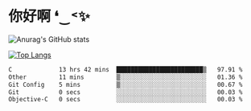 # 你好啊 ❛‿˂✨

![Anurag's GitHub stats](https://github-readme-stats.vercel.app/api?username=ZombieFly&count_private=true&show_icons=true)

[![Top Langs](https://github-readme-stats.vercel.app/api/top-langs/?username=ZombieFly&layout=compact&count_private=true&hide=Ruby,makefile)](https://github.com/anuraghazra/github-readme-stats)

<!--START_SECTION:waka-->

```txt
C             13 hrs 42 mins  ████████████████████████▒   97.91 %
Other         11 mins         ▒░░░░░░░░░░░░░░░░░░░░░░░░   01.36 %
Git Config    5 mins          ▒░░░░░░░░░░░░░░░░░░░░░░░░   00.67 %
Git           0 secs          ░░░░░░░░░░░░░░░░░░░░░░░░░   00.03 %
Objective-C   0 secs          ░░░░░░░░░░░░░░░░░░░░░░░░░   00.03 %
```

<!--END_SECTION:waka-->
